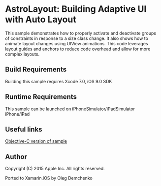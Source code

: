 AstroLayout: Building Adaptive UI with Auto Layout
==============

This sample demonstrates how to properly activate and deactivate groups of constraints in response to a size class change. It also shows how to animate layout changes using UIView animations. This code leverages layout guides and anchors to reduce code overhead and allow for more complex layouts.

Build Requirements
------------------

Building this sample requires Xcode 7.0, iOS 9.0 SDK


Runtime Requirements
------------------

This sample can be launched on iPhoneSimulator/iPadSimulator iPhone/iPad

Useful links
-------------

[Objective-C version of sample](https://developer.apple.com/library/prerelease/ios/samplecode/AstroLayout/Introduction/Intro.html)

Author
------ 
Copyright (C) 2015 Apple Inc. All rights reserved.

Ported to Xamarin.iOS by Oleg Demchenko
